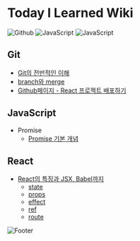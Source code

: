 # Today I Learned Wiki

<img alt="Github" src="https://img.shields.io/badge/Github-181717?style=flat-square&logo=Github&logoColor=white"/> <img alt="JavaScript" src="https://img.shields.io/badge/JavaScript-F7DF30?style=flat-square&logo=JavaScript&logoColor=black"/> <img alt="JavaScript" src="https://img.shields.io/badge/React-61DAFB?style=flat-square&logo=React&logoColor=black"/>

## Git

- <a href='./Git/basic.md'>Git의 전반적인 이해</a>
- <a href='./Git/branchMerge.md'>branch와 merge</a>
- <a href='./Git/react-deploy.md'>Github페이지 - React 프로젝트 배포하기</a>

## JavaScript

- Promise
  - <a href='./JavaScript/promise.md'>Promise 기본 개념</a>

## React

- <a href='./React/react.md'>React의 특징과 JSX, Babel까지</a>
  - <a href='./React/state.md'>state</a>
  - <a href='./React/props.md'>props</a>
  - <a href='./React/effect.md'>effect</a>
  - <a href='./React/ref.md'>ref</a>
  - <a href='./React/route.md'>route</a>

![Footer](https://capsule-render.vercel.app/api?type=waving&color=ba68c8&height=200&section=footer)
